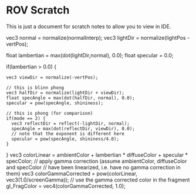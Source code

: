 # ROV Scratch

This is just a document for scratch notes to allow you to view in IDE. 


  vec3 normal = normalize(normalInterp);
  vec3 lightDir = normalize(lightPos - vertPos);

  float lambertian = max(dot(lightDir,normal), 0.0);
  float specular = 0.0;

  if(lambertian > 0.0) {

    vec3 viewDir = normalize(-vertPos);

    // this is blinn phong
    vec3 halfDir = normalize(lightDir + viewDir);
    float specAngle = max(dot(halfDir, normal), 0.0);
    specular = pow(specAngle, shininess);
       
    // this is phong (for comparison)
    if(mode == 2) {
      vec3 reflectDir = reflect(-lightDir, normal);
      specAngle = max(dot(reflectDir, viewDir), 0.0);
      // note that the exponent is different here
      specular = pow(specAngle, shininess/4.0);
    }
  }
  vec3 colorLinear = ambientColor +
                     lambertian * diffuseColor +
                     specular * specColor;
  // apply gamma correction (assume ambientColor, diffuseColor and specColor
  // have been linearized, i.e. have no gamma correction in them)
  vec3 colorGammaCorrected = pow(colorLinear, vec3(1.0/screenGamma));
  // use the gamma corrected color in the fragment
  gl_FragColor = vec4(colorGammaCorrected, 1.0);
